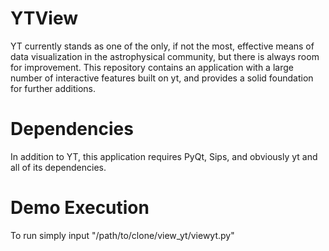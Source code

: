 # YTView #
YT currently stands as one of the only, if not the most, effective means of data visualization in the astrophysical community, but there is always room for improvement. This repository contains an application with a large number of interactive features built on yt, and provides a solid foundation for further additions. 



# Dependencies #
In addition to YT, this application requires PyQt, Sips, and obviously yt and all of its dependencies. 

# Demo Execution #
To run simply input "/path/to/clone/view_yt/viewyt.py"